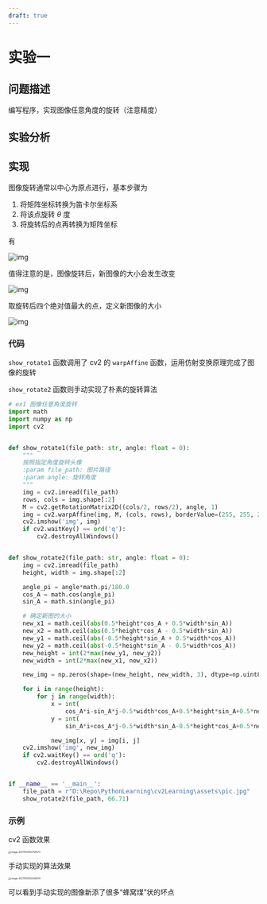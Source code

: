 ```yaml
---
draft: true
---
```


# 实验一

## 问题描述

编写程序，实现图像任意角度的旋转（注意精度）

## 实验分析

## 实现

图像旋转通常以中心为原点进行，基本步骤为

1. 将矩阵坐标转换为笛卡尔坐标系
2. 将该点旋转 $\theta$ 度
3. 将旋转后的点再转换为矩阵坐标

有

![img](https://markdown-1303167219.cos.ap-shanghai.myqcloud.com/2010122615441054.png)

值得注意的是，图像旋转后，新图像的大小会发生改变

![img](https://markdown-1303167219.cos.ap-shanghai.myqcloud.com/2010122616090174.png)

取旋转后四个绝对值最大的点，定义新图像的大小

![img](https://markdown-1303167219.cos.ap-shanghai.myqcloud.com/2010122616144144.png)

### 代码

`show_rotate1` 函数调用了 cv2 的 `warpAffine` 函数，运用仿射变换原理完成了图像的旋转

`show_rotate2` 函数则手动实现了朴素的旋转算法

```python
# ex1 图像任意角度旋转
import math
import numpy as np
import cv2


def show_rotate1(file_path: str, angle: float = 0):
    """
    按照指定角度旋转头像
    :param file_path: 图片路径 
    :param angle: 旋转角度
    """
    img = cv2.imread(file_path)
    rows, cols = img.shape[:2]
    M = cv2.getRotationMatrix2D((cols/2, rows/2), angle, 1)
    img = cv2.warpAffine(img, M, (cols, rows), borderValue=(255, 255, 255))
    cv2.imshow('img', img)
    if cv2.waitKey() == ord('q'):
        cv2.destroyAllWindows()


def show_rotate2(file_path: str, angle: float = 0):
    img = cv2.imread(file_path)
    height, width = img.shape[:2]

    angle_pi = angle*math.pi/180.0
    cos_A = math.cos(angle_pi)
    sin_A = math.sin(angle_pi)

    # 确定新图的大小
    new_x1 = math.ceil(abs(0.5*height*cos_A + 0.5*width*sin_A))
    new_x2 = math.ceil(abs(0.5*height*cos_A - 0.5*width*sin_A))
    new_y1 = math.ceil(abs(-0.5*height*sin_A + 0.5*width*cos_A))
    new_y2 = math.ceil(abs(-0.5*height*sin_A - 0.5*width*cos_A))
    new_height = int(2*max(new_y1, new_y2))
    new_width = int(2*max(new_x1, new_x2))

    new_img = np.zeros(shape=(new_height, new_width, 3), dtype=np.uint8)

    for i in range(height):
        for j in range(width):
            x = int(
                cos_A*i-sin_A*j-0.5*width*cos_A+0.5*height*sin_A+0.5*new_width)
            y = int(
                sin_A*i+cos_A*j-0.5*width*sin_A-0.5*height*cos_A+0.5*new_height)

            new_img[x, y] = img[i, j]
    cv2.imshow('img', new_img)
    if cv2.waitKey() == ord('q'):
        cv2.destroyAllWindows()


if __name__ == '__main__':
    file_path = r"D:\Repo\PythonLearning\cv2Learning\assets\pic.jpg"
    show_rotate2(file_path, 66.71)
```

### 示例

cv2 函数效果

<img src="https://markdown-1303167219.cos.ap-shanghai.myqcloud.com/image-20211103192759573.png" alt="image-20211103192759573" style="zoom: 33%;" />

手动实现的算法效果

<img src="https://markdown-1303167219.cos.ap-shanghai.myqcloud.com/image-20211103192249074.png" alt="image-20211103192249074" style="zoom: 33%;" />

可以看到手动实现的图像新添了很多“蜂窝煤”状的坏点
